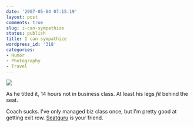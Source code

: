 ```yaml
---
date: '2007-05-04 07:15:19'
layout: post
comments: true
slug: i-can-sympathize
status: publish
title: I can sympathize
wordpress_id: '318'
categories:
- Humor
- Photography
- Travel
---
```



[
![](http://www.phfactor.net/wp-pics/483278997_4fea64da67-wp.jpg)
](http://www.flickr.com/photos/dr-chuck/483278997/)

As he titled it, 14 hours not in business class. At least his legs _fit_ behind the seat.

Coach sucks. I've only managed biz class once, but I'm pretty good at getting exit row. [Seatguru](http://seatguru.com/) is your friend.
